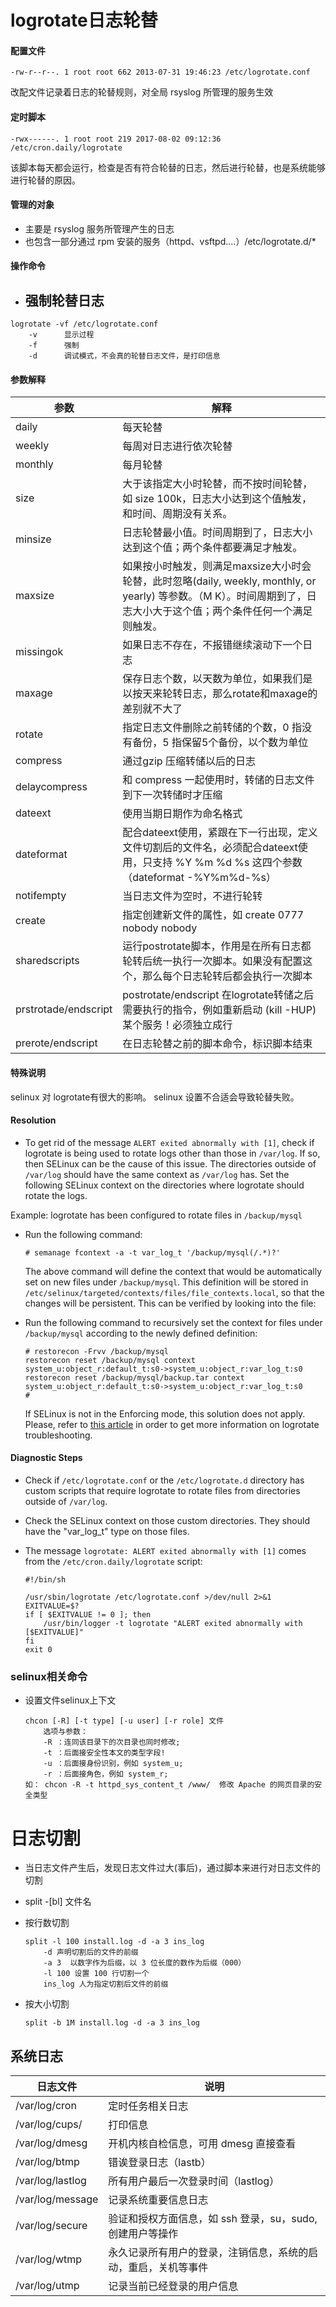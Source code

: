 

# logrotate日志轮替

#### 配置文件

```
-rw-r--r--. 1 root root 662 2013-07-31 19:46:23 /etc/logrotate.conf
```

改配文件记录着日志的轮替规则，对全局 rsyslog 所管理的服务生效

#### 定时脚本

```
-rwx------. 1 root root 219 2017-08-02 09:12:36 /etc/cron.daily/logrotate
```

该脚本每天都会运行，检查是否有符合轮替的日志，然后进行轮替，也是系统能够进行轮替的原因。

#### 管理的对象

- 主要是 rsyslog 服务所管理产生的日志
- 也包含一部分通过 rpm 安装的服务（httpd、vsftpd....）/etc/logrotate.d/*

#### 操作命令

- 强制轮替日志
  - 

```
logrotate -vf /etc/logrotate.conf
    -v 	    显示过程
    -f      强制
    -d      调试模式，不会真的轮替日志文件，是打印信息
```

#### 参数解释

| 参数                 | 解释                                                         |
| -------------------- | ------------------------------------------------------------ |
| daily                | 每天轮替                                                     |
| weekly               | 每周对日志进行依次轮替                                       |
| monthly              | 每月轮替                                                     |
| size                 | 大于该指定大小时轮替，而不按时间轮替，如 size 100k，日志大小达到这个值触发，和时间、周期没有关系。 |
| minsize              | 日志轮替最小值。时间周期到了，日志大小达到这个值；两个条件都要满足才触发。 |
| maxsize              | 如果按小时触发，则满足maxsize大小时会轮替，此时忽略(daily, weekly, monthly, or yearly) 等参数。（M K）。时间周期到了，日志大小大于这个值；两个条件任何一个满足则触发。 |
| missingok            | 如果日志不存在，不报错继续滚动下一个日志                     |
| maxage               | 保存日志个数，以天数为单位，如果我们是以按天来轮转日志，那么rotate和maxage的差别就不大了 |
| rotate               | 指定日志文件删除之前转储的个数，0 指没有备份，5 指保留5个备份，以个数为单位 |
| compress             | 通过gzip 压缩转储以后的日志                                  |
| delaycompress        | 和 compress 一起使用时，转储的日志文件到下一次转储时才压缩   |
| dateext              | 使用当期日期作为命名格式                                     |
| dateformat           | 配合dateext使用，紧跟在下一行出现，定义文件切割后的文件名，必须配合dateext使用，只支持 %Y %m %d %s 这四个参数（dateformat -%Y%m%d-%s） |
| notifempty           | 当日志文件为空时，不进行轮转                                 |
| create               | 指定创建新文件的属性，如 create 0777 nobody nobody           |
| sharedscripts        | 运行postrotate脚本，作用是在所有日志都轮转后统一执行一次脚本。如果没有配置这个，那么每个日志轮转后都会执行一次脚本 |
| prstrotade/endscript | postrotate/endscript  在logrotate转储之后需要执行的指令，例如重新启动 (kill -HUP) 某个服务！必须独立成行 |
| prerote/endscript    | 在日志轮替之前的脚本命令，标识脚本结束                       |

#### 特殊说明

selinux  对 logrotate有很大的影响。 selinux  设置不合适会导致轮替失败。

#### Resolution

- To get rid of the message `ALERT exited abnormally with [1]`, check if logrotate is being used to rotate logs other than those in `/var/log`. If so, then SELinux can be the cause of this issue. The directories outside of `/var/log` should have the same context as `/var/log` has. Set the following SELinux context on the directories where logrotate should rotate the logs.

Example: logrotate has been configured to rotate files in `/backup/mysql`

- Run the following command:

  ```
  # semanage fcontext -a -t var_log_t '/backup/mysql(/.*)?'
  ```

  The above command will define the context that would be automatically set on new files under `/backup/mysql`. This definition will be stored in `/etc/selinux/targeted/contexts/files/file_contexts.local`, so that the changes will be persistent. This can be verified by looking into the file:

- Run the following command to recursively set the context for files under `/backup/mysql` according to the newly defined definition:

  ```
  # restorecon -Frvv /backup/mysql
  restorecon reset /backup/mysql context system_u:object_r:default_t:s0->system_u:object_r:var_log_t:s0
  restorecon reset /backup/mysql/backup.tar context system_u:object_r:default_t:s0->system_u:object_r:var_log_t:s0
  # 
  ```

  If SELinux is not in the Enforcing mode, this solution does not apply. Please, refer to [this article](https://access.redhat.com/site/solutions/32831) in order to get more information on logrotate troubleshooting.

#### Diagnostic Steps

- Check if `/etc/logrotate.conf` or the `/etc/logrotate.d` directory has custom scripts that require logrotate to rotate files from directories outside of `/var/log`.

- Check the SELinux context on those custom directories. They should have the "var_log_t" type on those files.

- The message `logrotate: ALERT exited abnormally with [1]` comes from the `/etc/cron.daily/logrotate` script:

  ```shell
  #!/bin/sh
  
  /usr/sbin/logrotate /etc/logrotate.conf >/dev/null 2>&1
  EXITVALUE=$?
  if [ $EXITVALUE != 0 ]; then
      /usr/bin/logger -t logrotate "ALERT exited abnormally with [$EXITVALUE]"
  fi
  exit 0
  ```

### selinux相关命令

- 设置文件selinux上下文

  ```
  chcon [-R] [-t type] [-u user] [-r role] 文件
      选项与参数：
      -R ：连同该目录下的次目录也同时修改;
      -t ：后面接安全性本文的类型字段!
      -u ：后面接身份识别，例如 system_u;
      -r ：后面接角色，例如 system_r;
  如： chcon -R -t httpd_sys_content_t /www/  修改 Apache 的网页目录的安全类型
  ```

  

# 日志切割

- 当日志文件产生后，发现日志文件过大(事后)，通过脚本来进行对日志文件的切割

- split -[bl] 文件名

- 按行数切割

  ```
  split -l 100 install.log -d -a 3 ins_log
      -d 声明切割后的文件的前缀
      -a 3  以数字作为后缀，以 3 位长度的数作为后缀（000）
      -l 100 设置 100 行切割一个
      ins_log 人为指定切割后文件的前缀
  ```

- 按大小切割

  ```
  split -b 1M install.log -d -a 3 ins_log
  ```

  

## 系统日志

| 日志文件         | 说明                                                         |
| ---------------- | ------------------------------------------------------------ |
| /var/log/cron    | 定时任务相关日志                                             |
| /var/log/cups/   | 打印信息                                                     |
| /var/log/dmesg   | 开机内核自检信息，可用 dmesg 直接查看                        |
| /var/log/btmp    | 错诶登录日志（lastb）                                        |
| /var/log/lastlog | 所有用户最后一次登录时间（lastlog）                          |
| /var/log/message | 记录系统重要信息日志                                         |
| /var/log/secure  | 验证和授权方面信息，如 ssh 登录，su，sudo,创建用户等操作     |
| /var/log/wtmp    | 永久记录所有用户的登录，注销信息，系统的启动，重启，关机等事件 |
| /var/log/utmp    | 记录当前已经登录的用户信息                                   |

